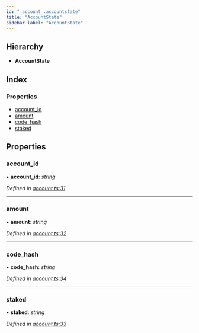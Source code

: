 ```yaml
---
id: "_account_.accountstate"
title: "AccountState"
sidebar_label: "AccountState"
---
```


## Hierarchy

* **AccountState**

## Index

### Properties

* [account_id](_account_.accountstate.md#account_id)
* [amount](_account_.accountstate.md#amount)
* [code_hash](_account_.accountstate.md#code_hash)
* [staked](_account_.accountstate.md#staked)

## Properties

###  account_id

• **account_id**: *string*

*Defined in [account.ts:31](https://github.com/nearprotocol/nearlib/blob/2fe0e0d/src.ts/account.ts#L31)*

___

###  amount

• **amount**: *string*

*Defined in [account.ts:32](https://github.com/nearprotocol/nearlib/blob/2fe0e0d/src.ts/account.ts#L32)*

___

###  code_hash

• **code_hash**: *string*

*Defined in [account.ts:34](https://github.com/nearprotocol/nearlib/blob/2fe0e0d/src.ts/account.ts#L34)*

___

###  staked

• **staked**: *string*

*Defined in [account.ts:33](https://github.com/nearprotocol/nearlib/blob/2fe0e0d/src.ts/account.ts#L33)*
